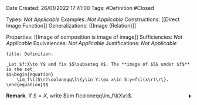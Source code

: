 <br />
<br />

Date Created: 26/01/2022 17:41:00
Tags: #Definition #Closed 

Types: _Not Applicable_
Examples: _Not Applicable_ 
Constructions: [[Direct Image Function]]
Generalizations: [[Image (Relation)]]

Properties: [[Image of composition is image of image]]
Sufficiencies: _Not Applicable_
Equivalences: _Not Applicable_
Justifications: _Not Applicable_

``` ad-Definition
title: Definition.

_Let $f:X\to Y$ and fix $S\subseteq X$. The **image of $S$ under $f$** is the set_
$$\begin{equation}
    \im_f\l(S\r)\coloneqq\l\{y\in Y:\ex x\in S:y=f\l(x\r)\r\}.
\end{equation}$$

```

**Remark.** If $S=X$, write $\im f\coloneqq\im_f\l(X\r)$.<span style="float:right;">$\blacklozenge$</span>
